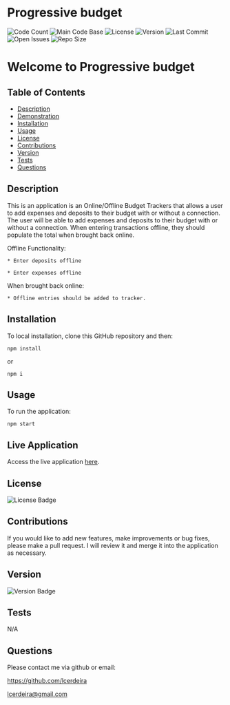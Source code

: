 # Progressive budget
  
  ![Code Count](https://img.shields.io/github/languages/count/lcerdeira/prog_budget) 
  ![Main Code Base](https://img.shields.io/github/languages/top/lcerdeira/prog_budget) 
  ![License](https://img.shields.io/badge/license-MIT-blue) 
  ![Version](https://img.shields.io/badge/version-1.0-red) 
  ![Last Commit](https://img.shields.io/github/last-commit/lcerdeira/prog_budget) 
  ![Open Issues](https://img.shields.io/github/issues-raw/lcerdeira/prog_budget) 
  ![Repo Size](https://img.shields.io/github/repo-size/lcerdeira/prog_budget)

  # Welcome to Progressive budget


  ## Table of Contents

  * [Description](#Description)
  * [Demonstration](#Demonstration)
  * [Installation](#Installation)
  * [Usage](#Usage)
  * [License](#License)
  * [Contributions](#Contributions)
  * [Version](#Version)
  * [Tests](#Tests)
  * [Questions](#Questions)


  ## Description

  This is an application is an Online/Offline Budget Trackers that allows a user to add expenses and deposits to their budget with or without a connection.
  The user will be able to add expenses and deposits to their budget with or without a connection. When entering transactions offline, they should populate the total when brought back online.

  Offline Functionality:

    * Enter deposits offline

    * Enter expenses offline

  When brought back online:

    * Offline entries should be added to tracker.
  

  ## Installation

To local installation, clone this GitHub repository and then:

  ``` npm install ```

or 

  ``` npm i ```

  ## Usage

  To run the application:

``` npm start ```

  ## Live Application

  Access the live application [here](https://stormy-bayou-03040.herokuapp.com/).
  
  ## License

  ![License Badge](https://img.shields.io/badge/license-MIT-blue)

  ## Contributions

  If you would like to add new features, make improvements or bug fixes, please make a pull request. I will review it and merge it into the application as necessary.

  ## Version

  ![Version Badge](https://img.shields.io/badge/version-1.0-red)


  ## Tests

  N/A

  ## Questions

  Please contact me via github or email:

  https://github.com/lcerdeira 

  lcerdeira@gmail.com
